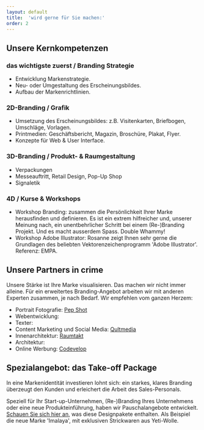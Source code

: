 ```yaml
---
layout: default
title:  'wird gerne für Sie machen:'
order: 2
---
```



## Unsere Kernkompetenzen

### das wichtigste zuerst / Branding Strategie

- Entwicklung Markenstrategie.
- Neu- oder Umgestaltung des Erscheinungsbildes.
- Aufbau der Markenrichtlinien.

### 2D-Branding / Grafik

- Umsetzung des Erscheinungsbildes: z.B. Visitenkarten, Briefbogen, Umschläge, Vorlagen.
- Printmedien: Geschäftsbericht, Magazin, Broschüre, Plakat, Flyer.
- Konzepte für Web & User Interface.


### 3D-Branding / Produkt- & Raumgestaltung

- Verpackungen
- Messeauftritt, Retail Design, Pop-Up Shop
- Signaletik

### 4D / Kurse & Workshops
- Workshop Branding: zusammen die Persönlichkeit Ihrer Marke herausfinden und definieren. Es ist ein extrem hilfreicher und, unserer Meinung nach, ein unentbehrlicher Schritt bei einem (Re-)Branding Projekt. Und es macht ausserdem Spass. Double Whammy!
- Workshop Adobe Illustrator: Rosanne zeigt Ihnen sehr gerne die Grundlagen des beliebten Vektorenzeichenprogramm 'Adobe Illustrator'. Referenz: EMPA.

## Unsere Partners in crime

Unsere Stärke ist Ihre Marke visualisieren. Das machen wir nicht immer alleine. Für ein erweitertes Branding-Angebot arbeiten wir mit anderen Experten zusammen, je nach Bedarf.
Wir empfehlen vom ganzen Herzem:
- Portrait Fotografie: [Pep Shot](https://www.pepshot.ch)
- Webentwicklung:
- Texter:
- Content Marketing und Social Media: [Qultmedia](http://qultmedia.ch)
- Innenarchitektur: [Raumtakt](http://raumtakt.ch)
- Architektur: 
- Online Werbung: [Codevelop](https://codevelop.io)

## Spezialangebot: das Take-off Package
In eine Markenidentität investieren lohnt sich: ein starkes, klares Branding überzeugt den Kunden und erleichert die Arbeit des Sales-Personals.

Speziell für Ihr Start-up-Unternehmen, (Re-)Branding Ihres Unternehmens oder eine neue Produkteinführung, haben wir Pauschalangebote entwickelt. [Schauen Sie sich hier an](/projects/01-imalaya), was diese Designpakete enthalten. Als Beispiel die neue Marke 'Imalaya', mit exklusiven Strickwaren aus Yeti-Wolle.
